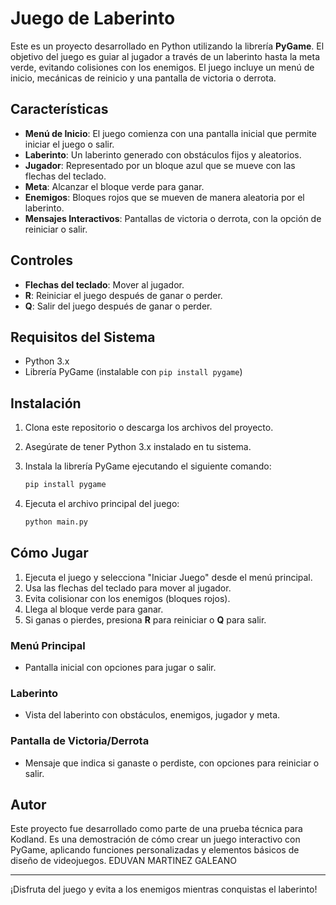 # Juego de Laberinto

Este es un proyecto desarrollado en Python utilizando la librería **PyGame**. El objetivo del juego es guiar al jugador a través de un laberinto hasta la meta verde, evitando colisiones con los enemigos. El juego incluye un menú de inicio, mecánicas de reinicio y una pantalla de victoria o derrota.

## Características

- **Menú de Inicio**: El juego comienza con una pantalla inicial que permite iniciar el juego o salir.
- **Laberinto**: Un laberinto generado con obstáculos fijos y aleatorios.
- **Jugador**: Representado por un bloque azul que se mueve con las flechas del teclado.
- **Meta**: Alcanzar el bloque verde para ganar.
- **Enemigos**: Bloques rojos que se mueven de manera aleatoria por el laberinto.
- **Mensajes Interactivos**: Pantallas de victoria o derrota, con la opción de reiniciar o salir.

## Controles

- **Flechas del teclado**: Mover al jugador.
- **R**: Reiniciar el juego después de ganar o perder.
- **Q**: Salir del juego después de ganar o perder.

## Requisitos del Sistema

- Python 3.x
- Librería PyGame (instalable con `pip install pygame`)

## Instalación

1. Clona este repositorio o descarga los archivos del proyecto.
2. Asegúrate de tener Python 3.x instalado en tu sistema.
3. Instala la librería PyGame ejecutando el siguiente comando:

   ```bash
   pip install pygame
   ```

4. Ejecuta el archivo principal del juego:

   ```bash
   python main.py
   ```

## Cómo Jugar

1. Ejecuta el juego y selecciona "Iniciar Juego" desde el menú principal.
2. Usa las flechas del teclado para mover al jugador.
3. Evita colisionar con los enemigos (bloques rojos).
4. Llega al bloque verde para ganar.
5. Si ganas o pierdes, presiona **R** para reiniciar o **Q** para salir.

### Menú Principal
- Pantalla inicial con opciones para jugar o salir.

### Laberinto
- Vista del laberinto con obstáculos, enemigos, jugador y meta.

### Pantalla de Victoria/Derrota
- Mensaje que indica si ganaste o perdiste, con opciones para reiniciar o salir.

## Autor

Este proyecto fue desarrollado como parte de una prueba técnica para Kodland. Es una demostración de cómo crear un juego interactivo con PyGame, aplicando funciones personalizadas y elementos básicos de diseño de videojuegos.
EDUVAN MARTINEZ GALEANO

---

¡Disfruta del juego y evita a los enemigos mientras conquistas el laberinto!
